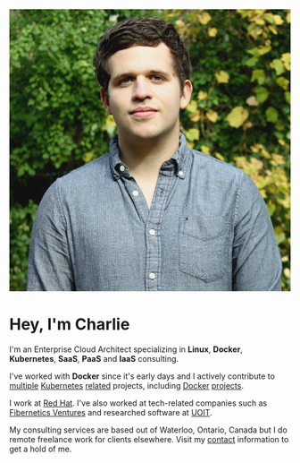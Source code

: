 <img class="profile-picture hoverZoomLink" src="img/me.jpg">

# Hey, I'm Charlie

I'm an Enterprise Cloud Architect specializing in __Linux__, __Docker__, __Kubernetes__, __SaaS__, __PaaS__ and __IaaS__ consulting.

I've worked with __Docker__ since it's early days and I actively contribute to [multiple](https://github.com/kubernetes/kompose/commits?author=cdrage) [Kubernetes](https://github.com/kubernetes/kubernetes/commits?author=cdrage) [related](https://github.com/kedgeproject/kedge/commits?author=cdrage) projects, including [Docker](https://github.com/moby/moby/commits?author=cdrage) [projects](https://github.com/docker/cli/commits?author=cdrage).

I work at [Red Hat](https://redhat.com). I've also worked at tech-related companies such as [Fibernetics Ventures](http://www.fibernetics.ca/about-us/fibernetics-ventures/) and researched software at [UOIT](https://uoit.ca/).

My consulting services are based out of Waterloo, Ontario, Canada but I do remote freelance work for clients elsewhere. Visit my [contact](/contact) information to get a hold of me.
